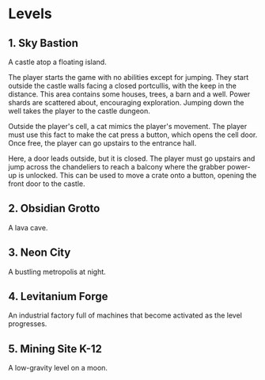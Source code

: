 # Levels

## 1. Sky Bastion

A castle atop a floating island.

The player starts the game with no abilities except for jumping. They start outside the castle walls facing a closed portcullis, with the keep in the distance. This area contains some houses, trees, a barn and a well. Power shards are scattered about, encouraging exploration. Jumping down the well takes the player to the castle dungeon.

Outside the player's cell, a cat mimics the player's movement. The player must use this fact to make the cat press a button, which opens the cell door. Once free, the player can go upstairs to the entrance hall.

Here, a door leads outside, but it is closed. The player must go upstairs and jump across the chandeliers to reach a balcony where the grabber power-up is unlocked. This can be used to move a crate onto a button, opening the front door to the castle.

## 2. Obsidian Grotto

A lava cave.

## 3. Neon City

A bustling metropolis at night.

## 4. Levitanium Forge

An industrial factory full of machines that become activated as the level progresses.

## 5. Mining Site K-12

A low-gravity level on a moon.
